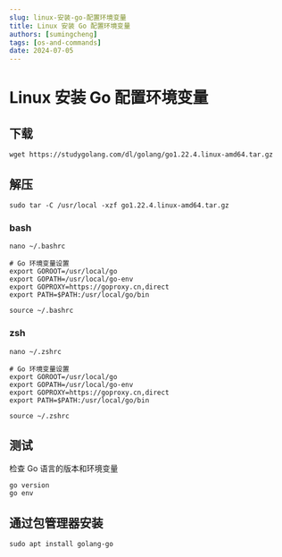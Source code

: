 ```yaml
---
slug: linux-安装-go-配置环境变量
title: Linux 安装 Go 配置环境变量
authors: [sumingcheng]
tags: [os-and-commands]
date: 2024-07-05
---
```


# Linux 安装 Go 配置环境变量

## 下载

```
wget https://studygolang.com/dl/golang/go1.22.4.linux-amd64.tar.gz
```

## 解压

```
sudo tar -C /usr/local -xzf go1.22.4.linux-amd64.tar.gz
```

### bash

```
nano ~/.bashrc

# Go 环境变量设置
export GOROOT=/usr/local/go
export GOPATH=/usr/local/go-env
export GOPROXY=https://goproxy.cn,direct
export PATH=$PATH:/usr/local/go/bin

source ~/.bashrc
```

### zsh

```
nano ~/.zshrc

# Go 环境变量设置
export GOROOT=/usr/local/go
export GOPATH=/usr/local/go-env
export GOPROXY=https://goproxy.cn,direct
export PATH=$PATH:/usr/local/go/bin

source ~/.zshrc
```

## 测试

检查 Go 语言的版本和环境变量

```
go version
go env
```

## 通过包管理器安装

```
sudo apt install golang-go
```
